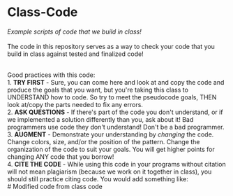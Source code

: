 # Class-Code
<i>Example scripts of code that we build in class!</i>
<br>
<br>
The code in this repository serves as a way to check your code that you build in class against tested and finalized code! <br>
  
<br>
Good practices with this code:
<br>1. <b>TRY FIRST</b> - Sure, you can come here and look at and copy the code and produce the goals that you want, but you're taking this class to UNDERSTAND how to code. So try to meet the pseudocode goals, THEN look at/copy the parts needed to fix any errors.
<br>2. <b>ASK QUESTIONS</b> - If there's part of the code you don't understand, or if we implemented a solution differently than you, ask about it! Bad programmers use code they don't understand! Don't be a bad programmer.
<br>3. <b>AUGMENT</b> - Demonstrate your understanding by <i>changing</i> the code. Change colors, size, and/or the position of the pattern. Change the organization of the code to suit your goals. You will get higher points for changing ANY code that you borrow!
<br>4. <b>CITE THE CODE</b> - While using this code in your programs without citation will not mean plagiarism (because we work on it together in class), you should still practice citing code. You would add something like: <br>
# Modified code from class code
